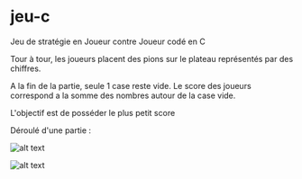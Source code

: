 # jeu-c

Jeu de stratégie en Joueur contre Joueur codé en C

Tour à tour, les joueurs placent des pions sur le plateau représentés par des chiffres. 

A la fin de la partie, seule 1 case reste vide. Le score des joueurs correspond a la somme des nombres autour de la case vide.

L'objectif est de posséder le plus petit score

Déroulé d'une partie : 

![alt text](https://i.ibb.co/WnDcWx5/sc1.jpg)

![alt text](https://i.ibb.co/b5jtPdJ/sc2.jpg)
